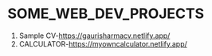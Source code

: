 # SOME_WEB_DEV_PROJECTS
1) Sample CV-https://gaurisharmacv.netlify.app/
2) CALCULATOR-https://myowncalculator.netlify.app/
